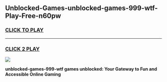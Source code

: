 
## Unblocked-Games-unblocked-games-999-wtf-Play-Free-n60pw
<h3>
<a href="https://premium76.site?title=unblocked-games-999-wtf&ref=18A1">CLICK TO PLAY</a></h3>
<hr>

<h3>
<a href="https://premium76.site?title=unblocked-games-999-wtf&ref=18A1">CLICK 2 PLAY</a>
  
</h3>

<a href="https://premium76.site?title=unblocked-games-999-wtf&ref=18A1"><img src="https://clearcache.store/games.png"></a>


**unblocked-games-999-wtf games unblocked: Your Gateway to Fun and Accessible Online Gaming**
